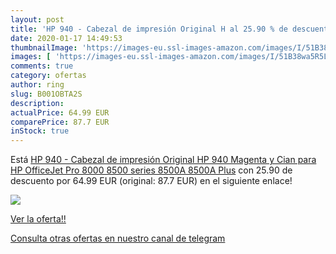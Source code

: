 ```yaml
---
layout: post
title: 'HP 940 - Cabezal de impresión Original H al 25.90 % de descuento'
date: 2020-01-17 14:49:53
thumbnailImage: 'https://images-eu.ssl-images-amazon.com/images/I/51B38wa5R5L._SL200_.jpg'
images: [ 'https://images-eu.ssl-images-amazon.com/images/I/51B38wa5R5L._SL200_.jpg' ]
comments: true
category: ofertas
author: ring
slug: B001OBTA2S
description:
actualPrice: 64.99 EUR
comparePrice: 87.7 EUR
inStock: true
---
```


Está [HP 940 - Cabezal de impresión Original HP 940 Magenta y Cian para HP OfficeJet Pro 8000  8500 series  8500A  8500A Plus](https://www.amazon.com/dp/B001OBTA2S/?tag=redken08-20) con 25.90 de descuento por 64.99 EUR (original: 87.7 EUR) en el siguiente enlace!

[![](https://images-eu.ssl-images-amazon.com/images/I/51B38wa5R5L._SL200_.jpg)](https://www.amazon.com/dp/B001OBTA2S/?tag=redken08-20)

[Ver la oferta!!](https://www.amazon.com/dp/B001OBTA2S/?tag=redken08-20)

[Consulta otras ofertas en nuestro canal de telegram](https://t.me/s/ofertas25)
